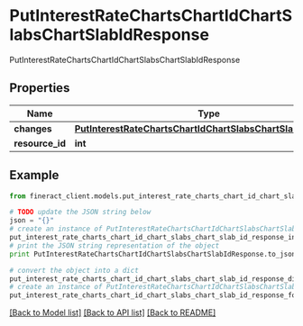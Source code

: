 # PutInterestRateChartsChartIdChartSlabsChartSlabIdResponse

PutInterestRateChartsChartIdChartSlabsChartSlabIdResponse

## Properties

Name | Type | Description | Notes
------------ | ------------- | ------------- | -------------
**changes** | [**PutInterestRateChartsChartIdChartSlabsChartSlabIdRequest**](PutInterestRateChartsChartIdChartSlabsChartSlabIdRequest.md) |  | [optional] 
**resource_id** | **int** |  | [optional] 

## Example

```python
from fineract_client.models.put_interest_rate_charts_chart_id_chart_slabs_chart_slab_id_response import PutInterestRateChartsChartIdChartSlabsChartSlabIdResponse

# TODO update the JSON string below
json = "{}"
# create an instance of PutInterestRateChartsChartIdChartSlabsChartSlabIdResponse from a JSON string
put_interest_rate_charts_chart_id_chart_slabs_chart_slab_id_response_instance = PutInterestRateChartsChartIdChartSlabsChartSlabIdResponse.from_json(json)
# print the JSON string representation of the object
print PutInterestRateChartsChartIdChartSlabsChartSlabIdResponse.to_json()

# convert the object into a dict
put_interest_rate_charts_chart_id_chart_slabs_chart_slab_id_response_dict = put_interest_rate_charts_chart_id_chart_slabs_chart_slab_id_response_instance.to_dict()
# create an instance of PutInterestRateChartsChartIdChartSlabsChartSlabIdResponse from a dict
put_interest_rate_charts_chart_id_chart_slabs_chart_slab_id_response_form_dict = put_interest_rate_charts_chart_id_chart_slabs_chart_slab_id_response.from_dict(put_interest_rate_charts_chart_id_chart_slabs_chart_slab_id_response_dict)
```
[[Back to Model list]](../README.md#documentation-for-models) [[Back to API list]](../README.md#documentation-for-api-endpoints) [[Back to README]](../README.md)


